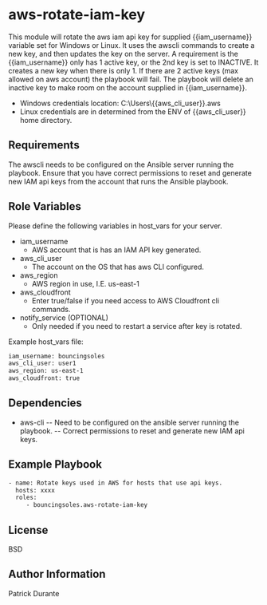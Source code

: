 aws-rotate-iam-key
=========
This module will rotate the aws iam api key for supplied {{iam_username}} variable set for Windows or Linux.  It uses the awscli commands to create a new key, and then updates the key on the server.  A requirement is the {{iam_username}} only has 1 active key, or the 2nd key is set to INACTIVE.  It creates a new key when there is only 1.  If there are 2 active keys (max allowed on aws account) the playbook will fail.  The playbook will delete an inactive key to make room on the account supplied in {{iam_username}}.  

- Windows credentials location: C:\Users\\{{aws_cli_user}}\.aws
- Linux credentials are in determined from the ENV of {{aws_cli_user}} home directory.

Requirements
------------
The awscli needs to be configured on the Ansible server running the playbook.  Ensure that you have correct permissions to reset and generate new IAM api keys from the account that runs the Ansible playbook.

Role Variables
--------------
Please define the following variables in host_vars for your server.
 - iam_username
   - AWS account that is has an IAM API key generated.
 - aws_cli_user
   - The account on the OS that has aws CLI configured.
 - aws_region
   - AWS region in use, I.E. us-east-1
 - aws_cloudfront
   - Enter true/false if you need access to AWS Cloudfront cli commands.
 - notify_service (OPTIONAL)
   - Only needed if you need to restart a service after key is rotated.

Example host_vars file:
```sh
iam_username: bouncingsoles  
aws_cli_user: user1
aws_region: us-east-1
aws_cloudfront: true
```

Dependencies
------------
- aws-cli
 -- Need to be configured on the ansible server running the playbook.
 -- Correct permissions to reset and generate new IAM api keys.



Example Playbook
----------------

```sh
- name: Rotate keys used in AWS for hosts that use api keys.
  hosts: xxxx
  roles:
     - bouncingsoles.aws-rotate-iam-key
```
License
-------

BSD

Author Information
------------------

Patrick Durante
